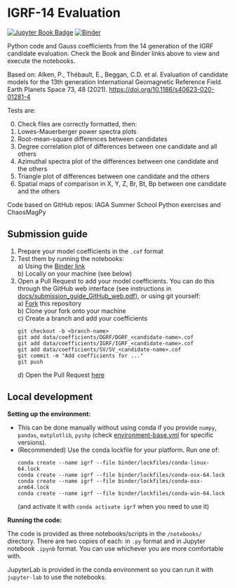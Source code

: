# IGRF-14 Evaluation

[![Jupyter Book Badge](https://jupyterbook.org/badge.svg)](https://iaga-vmod.github.io/IGRF14eval/)
[![Binder](https://mybinder.org/badge_logo.svg)](https://mybinder.org/v2/gh/IAGA-VMOD/IGRF14eval/main)

Python code and Gauss coefficients from the 14 generation of the IGRF candidate evaluation. Check the Book and Binder links above to view and execute the notebooks.

Based on:
Alken, P., Thébault, E., Beggan, C.D. et al. Evaluation of candidate models for the 13th generation
International Geomagnetic Reference Field. Earth Planets Space 73, 48 (2021).
https://doi.org/10.1186/s40623-020-01281-4

Tests are:

0) Check files are correctly formatted, then:
1) Lowes-Mauerberger power spectra plots
2) Root-mean-square differences between candidates
3) Degree correlation plot of differences between one candidate and all others
4) Azimuthal spectra plot of the differences between one candidate and the others
5) Triangle plot of differences between one candidate and the others
6) Spatial maps of comparison in X, Y, Z, Br, Bt, Bp between one candidate and the others

Code based on GitHub repos: IAGA Summer School Python exercises and ChaosMagPy

## Submission guide

1. Prepare your model coefficients in the `.cof` format
2. Test them by running the notebooks:  
   a) Using the [Binder link](https://mybinder.org/v2/gh/IAGA-VMOD/IGRF14eval/main)  
   b) Locally on your machine (see below)  
3. Open a Pull Request to add your model coefficients. You can do this through the GitHub web interface (see instructions in [docs/submission_guide_GitHub_web.pdf](docs/submission_guide_GitHub_web.pdf)), or using git yourself:  
   a) [Fork](https://github.com/IAGA-VMOD/IGRF14eval/fork) this repository  
   b) Clone your fork onto your machine  
   c) Create a branch and add your coefficients  
      ```
      git checkout -b <branch-name>
      git add data/coefficients/DGRF/DGRF_<candidate-name>.cof
      git add data/coefficients/IGRF/IGRF_<candidate-name>.cof
      git add data/coefficients/SV/SV_<candidate-name>.cof
      git commit -m "Add coefficients for ..."
      git push
      ```
   d) Open the Pull Request [here](https://github.com/IAGA-VMOD/IGRF14eval/compare)

## Local development

**Setting up the environment:**

- This can be done manually without using conda if you provide `numpy`, `pandas`, `matplotlib`, `pyshp` (check [environment-base.yml](https://github.com/IAGA-VMOD/IGRF14eval/blob/main/environment-base.yml) for specific versions).
- (Recommended) Use the conda lockfile for your platform. Run one of:
    ```
    conda create --name igrf --file binder/lockfiles/conda-linux-64.lock
    conda create --name igrf --file binder/lockfiles/conda-osx-64.lock
    conda create --name igrf --file binder/lockfiles/conda-osx-arm64.lock
    conda create --name igrf --file binder/lockfiles/conda-win-64.lock
    ```
    (and activate it with `conda activate igrf` when you need to use it)

**Running the code:**

The code is provided as three notebooks/scripts in the `/notebooks/` directory. There are two copies of each: in `.py` format and in Jupyter notebook `.ipynb` format. You can use whichever you are more comfortable with.

JupyterLab is provided in the conda environment so you can run it with `jupyter-lab` to use the notebooks.
